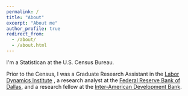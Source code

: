 ```yaml
---
permalink: /
title: "About"
excerpt: "About me"
author_profile: true
redirect_from: 
  - /about/
  - /about.html
---
```


I'm a Statistican at the U.S. Census Bureau.

Prior to the Census, I was a Graduate Research Assistant in the [Labor Dynamics Institute](https://www.ilr.cornell.edu/labor-dynamics-institute) , a research analyst at the [Federal Reserve Bank of Dallas](https://www.dallasfed.org/research.aspx), and a research fellow at the [Inter-American Development Bank](https://www.iadb.org/en).

